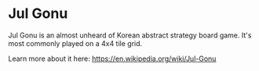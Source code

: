 # Jul Gonu

Jul Gonu is an almost unheard of Korean abstract strategy board game. It's most commonly played on a 4x4 tile grid.

Learn more about it here: https://en.wikipedia.org/wiki/Jul-Gonu
